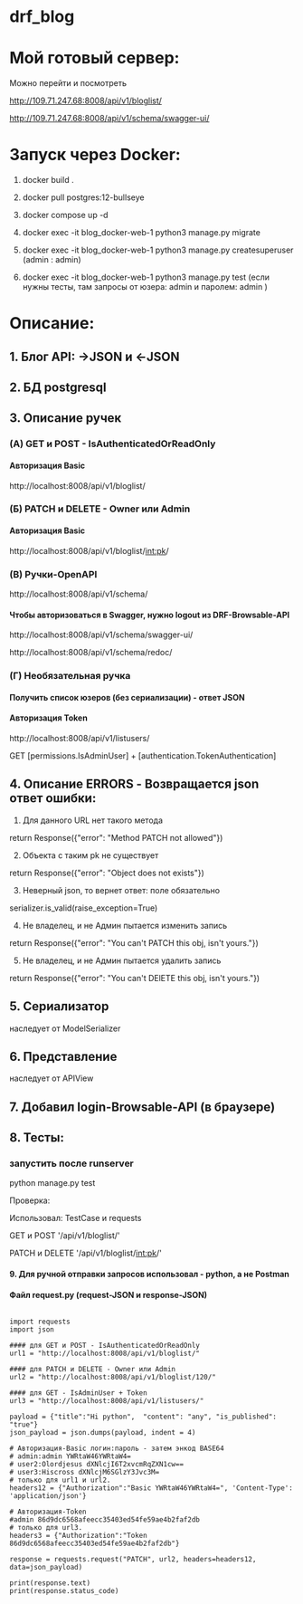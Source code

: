﻿# drf_blog

# Мой готовый сервер:

Можно перейти и посмотреть

http://109.71.247.68:8008/api/v1/bloglist/

http://109.71.247.68:8008/api/v1/schema/swagger-ui/

# Запуск через Docker:

1) docker build .

2) docker pull postgres:12-bullseye

3) docker compose up -d

4) docker exec -it blog_docker-web-1 python3 manage.py
migrate

5) docker exec -it blog_docker-web-1 python3 manage.py createsuperuser (admin : admin)

6) docker exec -it blog_docker-web-1 python3 manage.py
test (если нужны тесты, там запросы от юзера: admin и паролем: admin )

# Описание:

## 1. Блог API: ->JSON и <-JSON

## 2. БД postgresql

## 3. Описание ручек

### (А) GET и POST  - IsAuthenticatedOrReadOnly

#### Авторизация Basic 

http://localhost:8008/api/v1/bloglist/

### (Б) PATCH и DELETE - Owner или Admin

#### Авторизация Basic

http://localhost:8008/api/v1/bloglist/<int:pk>/

### (В) Ручки-OpenAPI

http://localhost:8008/api/v1/schema/

#### Чтобы авторизоваться в Swagger, нужно logout из DRF-Browsable-API

http://localhost:8008/api/v1/schema/swagger-ui/

http://localhost:8008/api/v1/schema/redoc/

### (Г) Необязательная ручка

#### Получить список юзеров (без сериализации) - ответ JSON

#### Авторизация Token 

http://localhost:8008/api/v1/listusers/

GET [permissions.IsAdminUser] + [authentication.TokenAuthentication]

## 4. Описание ERRORS - Возвращается json ответ ошибки:

1) Для данного URL нет такого метода

return Response({"error": "Method PATCH not allowed"})

2) Объекта с таким pk не существует

return Response({"error": "Object does not exists"})

3) Неверный json, то вернет ответ: поле обязательно

serializer.is_valid(raise_exception=True)

4) Не владелец, и не Админ пытается изменить запись

return Response({"error": "You can't PATCH this obj, isn't yours."})

5) Не владелец, и не Админ пытается удалить запись

return Response({"error": "You can't DElETE this obj, isn't yours."})


## 5. Сериализатор

наследует от ModelSerializer

## 6. Представление

наследует от APIView

## 7. Добавил login-Browsable-API (в браузере)

## 8. Тесты:

### запустить после runserver

python manage.py test

Проверка:

Использовал: TestCase и requests

GET и POST '/api/v1/bloglist/'

PATCH и DELETE '/api/v1/bloglist/<int:pk>/'

#### 9. Для ручной отправки запросов использовал - python, а не Postman

#### Файл request.py (request-JSON и response-JSON)

```

import requests
import json

#### для GET и POST - IsAuthenticatedOrReadOnly
url1 = "http://localhost:8008/api/v1/bloglist/"

#### для PATCH и DELETE - Owner или Admin
url2 = "http://localhost:8008/api/v1/bloglist/120/"

#### для GET - IsAdminUser + Token
url3 = "http://localhost:8008/api/v1/listusers/"

payload = {"title":"Hi python",  "content": "any", "is_published": "true"}
json_payload = json.dumps(payload, indent = 4) 

# Авторизация-Basic логин:пароль - затем энкод BASE64
# admin:admin YWRtaW46YWRtaW4=
# user2:Olordjesus dXNlcjI6T2xvcmRqZXN1cw==
# user3:Hiscross dXNlcjM6SGlzY3Jvc3M=
# только для url1 и url2.
headers12 = {"Authorization":"Basic YWRtaW46YWRtaW4=", 'Content-Type': 'application/json'}

# Авторизация-Token
#admin 86d9dc6568afeecc35403ed54fe59ae4b2faf2db
# только для url3.
headers3 = {"Authorization":"Token 86d9dc6568afeecc35403ed54fe59ae4b2faf2db"}

response = requests.request("PATCH", url2, headers=headers12, data=json_payload)

print(response.text)
print(response.status_code)


```
